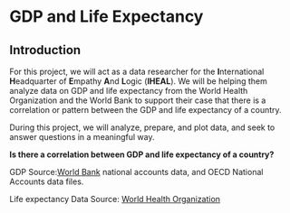 # GDP and Life Expectancy 

## Introduction

For this project, we will act as a data researcher for the **I**nternational **H**eadquarter of **E**mpathy **A**nd **L**ogic (**IHEAL**). We will be helping them analyze data on GDP and life expectancy from the World Health Organization and the World Bank to support their case that there is a correlation or pattern between the GDP and life expectancy of a country.

During this project, we will analyze, prepare, and plot data, and seek to answer questions in a meaningful way.

**Is there a correlation between GDP and life expectancy of a country?**

GDP Source:[World Bank](https://data.worldbank.org/indicator/NY.GDP.MKTP.CD)   national accounts data, and OECD National Accounts data files.

Life expectancy Data Source: [World Health Organization](vhttp://apps.who.int/gho/data/node.main.688)
